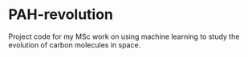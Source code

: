 # PAH-revolution
Project code for my MSc work on using machine learning to study the evolution of carbon molecules in space.
